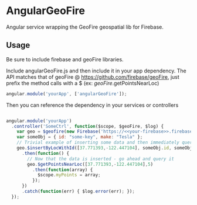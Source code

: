 AngularGeoFire
==============

Angular service wrapping the GeoFire geospatial lib for Firebase.

Usage
-----
Be sure to include firebase and geoFire libraries.

Include angularGeoFire.js and then include it in your app dependency. The API matches that of geoFire @ https://github.com/firebase/geoFire, just prefix the method calls with a $ (ex: $geoFire.$getPointsNearLoc)

````javascript
angular.module('yourApp', ['angularGeoFire']);
````

Then you can reference the dependency in your services or controllers

````javascript

angular.module('yourApp')
  .controller('SomeCtrl', function($scope, $geoFire, $log) {
    var geo = $geofire(new Firebase('https://<<your-firebase>>.firebaseio.com/'));
    var someObj = { id: "some-key", make: "Tesla" };
    // Trivial example of inserting some data and then immediately querying it
    geo.$insertByLocWithId([37.771393,-122.447104], someObj.id, someObj)
      .then(function() {
        // Now that the data is inserted - go ahead and query it
        geo.$getPointsNearLoc([37.771393,-122.447104],5)
          .then(function(array) {
            $scope.myPoints = array;
          });
      })
      .catch(function(err) { $log.error(err); });
  });
  
````
